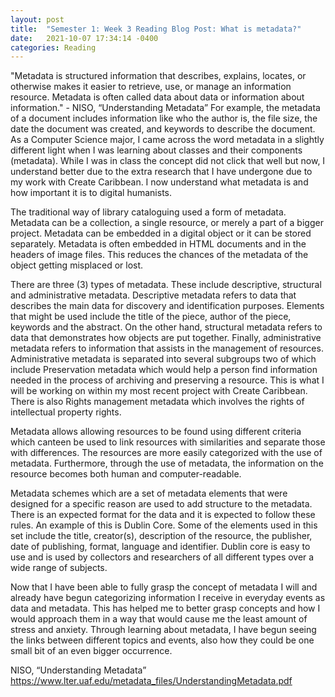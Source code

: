 ```yaml
---
layout: post
title:  "Semester 1: Week 3 Reading Blog Post: What is metadata?"
date:   2021-10-07 17:34:14 -0400
categories: Reading
---
```

"Metadata is structured information that describes, explains, locates, or otherwise makes it easier to retrieve, use, or manage an information resource. Metadata is often called data about data or information about information." - NISO, “Understanding Metadata”
For example, the metadata of a document includes information like who the author is, the file size, the date the document was created, and keywords to describe the document. As a Computer Science major, I came across the word metadata in a slightly different light when I was learning about classes and their components (metadata). While I was in class the concept did not click that well but now, I understand better due to the extra research that I have undergone due to my work with Create Caribbean. I now understand what metadata is and how important it is to digital humanists. 

The traditional way of library cataloguing used a form of metadata. Metadata can be a collection, a single resource, or merely a part of a bigger project. Metadata can be embedded in a digital object or it can be stored separately. Metadata is often embedded in HTML documents and in the headers of image files. This reduces the chances of the metadata of the object getting misplaced or lost.

There are three (3) types of metadata. These include descriptive, structural and administrative metadata.  Descriptive metadata refers to data that describes the main data for discovery and identification purposes. Elements that might be used include the title of the piece, author of the piece, keywords and the abstract. On the other hand, structural metadata refers to data that demonstrates how objects are put together. Finally, administrative metadata refers to information that assists in the management of resources. Administrative metadata is separated into several subgroups two of which include Preservation metadata which would help a person find information needed in the process of archiving and preserving a resource. This is what I will be working on within my most recent project with Create Caribbean. There is also Rights management metadata which involves the rights of intellectual property rights. 

Metadata allows allowing resources to be found using different criteria which canteen be used to link resources with similarities and separate those with differences. The resources are more easily categorized with the use of metadata. Furthermore, through the use of metadata, the information on the resource becomes both human and computer-readable. 

Metadata schemes which are a set of metadata elements that were designed for a specific reason are used to add structure to the metadata. There is an expected format for the data and it is expected to follow these rules. An example of this is Dublin Core. Some of the elements used in this set include the title, creator(s), description of the resource, the publisher, date of publishing, format, language and identifier. Dublin core is easy to use and is used by collectors and researchers of all different types over a wide range of subjects.

Now that I have been able to fully grasp the concept of metadata I will and already have begun categorizing information I receive in everyday events as data and metadata. This has helped me to better grasp concepts and how I would approach them in a way that would cause me the least amount of stress and anxiety. Through learning about metadata, I have begun seeing the links between different topics and events, also how they could be one small bit of an even bigger occurrence.

NISO, “Understanding Metadata” https://www.lter.uaf.edu/metadata_files/UnderstandingMetadata.pdf